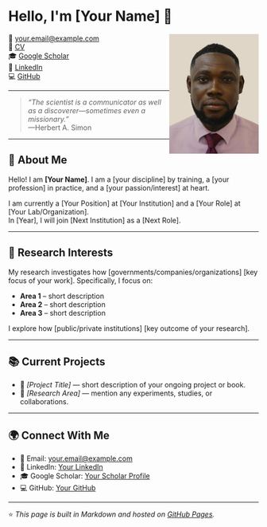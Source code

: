 # Hello, I'm [Your Name] 👋

<img src="assets/img/profile.jpg" alt="Profile image" width="180" align="right" />

📧 [your.email@example.com](mailto:your.email@example.com)  
📄 [CV](#)  
🎓 [Google Scholar](#)  
💼 [LinkedIn](#)  
💻 [GitHub](#)  

---

> *“The scientist is a communicator as well as a discoverer—sometimes even a missionary.”*  
> —Herbert A. Simon  

---

## 👋 About Me  

Hello! I am **[Your Name]**. I am a [your discipline] by training, a [your profession] in practice, and a [your passion/interest] at heart.  

I am currently a [Your Position] at [Your Institution] and a [Your Role] at [Your Lab/Organization].  
In [Year], I will join [Next Institution] as a [Next Role].  

---

## 🔬 Research Interests  

My research investigates how [governments/companies/organizations] [key focus of your work]. Specifically, I focus on:  

- **Area 1** – short description  
- **Area 2** – short description  
- **Area 3** – short description  

I explore how [public/private institutions] [key outcome of your research].  

---

## 📚 Current Projects  

- 📖 *[Project Title]* — short description of your ongoing project or book.  
- 🧪 *[Research Area]* — mention any experiments, studies, or collaborations.  

---

## 🌍 Connect With Me  

- 📧 Email: [your.email@example.com](mailto:your.email@example.com)  
- 💼 LinkedIn: [Your LinkedIn](#)  
- 🎓 Google Scholar: [Your Scholar Profile](#)  
- 💻 GitHub: [Your GitHub](#)  

---

⭐ _This page is built in Markdown and hosted on [GitHub Pages](https://pages.github.com/)._  
